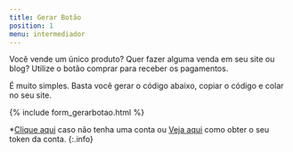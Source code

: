 ```yaml
---
title: Gerar Botão
position: 1
menu: intermediador
---
```


Você vende um único produto? Quer fazer alguma venda em seu site ou blog? Utilize o botão comprar para receber os pagamentos. 

É muito simples. Basta você gerar o código abaixo, copiar o código e colar no seu site.

{% include form_gerarbotao.html %}

*<a href="https://www.traycheckout.com.br/criar-conta/" target="_blank" class="linkPadraoVerde">Clique aqui</a> caso não tenha uma conta ou <a href="/intermediador/como-comecar/#obter-token" target="_blank" class="linkPadraoVerde">Veja aqui</a> como obter o seu token da conta.
{:.info}

